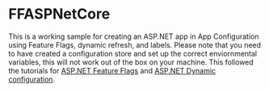 # FFASPNetCore
This is a working sample for creating an ASP.NET app in App Configuration using Feature Flags, dynamic refresh, and labels. 
Please note that you need to have created a configuration store and set up the correct enviornmental variables, this will not work out of the box on your machine. 
This followed the tutorials for [ASP.NET Feature Flags](https://docs.microsoft.com/en-us/azure/azure-app-configuration/quickstart-feature-flag-aspnet-core?tabs=core5x) and [ASP.NET Dynamic configuration](https://docs.microsoft.com/en-us/azure/azure-app-configuration/enable-dynamic-configuration-aspnet-core?tabs=core5x). 
